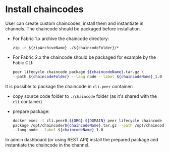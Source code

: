 # Install chaincodes


User can create custom chaincodes, install them and instantiate in channels. The chaincode should be 
packaged before installation.

- For Fabric 1.x archive the chaincode directory:

  ```zip -r ${zipArchiveName} ./${chaincodeFolder}/*```

- For Fabric 2.x the chaincode should be packaged for example by the Fabic CLI:


  ```bash
  peer lifecycle chaincode package ${chaincodeName}.tar.gz \
  --path ${chaincodeFolder} --lang node --label ${chaincodeName}_1.0
  ```


It is possible to package the chaincode in `cli.peer` container:
 
- copy source code  folder to `./chaincode` folder (as it's shared with the `cli` container)
- prepare package:


  ```bash
  docker exec -t cli.peer0.${ORG}.${DOMAIN} peer lifecycle chaincode \
  package /opt/chaincode/${chaincodeName}.tar.gz --path /opt/chaincode/${chaincodeFolder} \
  --lang node --label ${chaincodeName}_1.0
  ```

In admin dashboard (or using REST API) install the prepared package and instantiate the chaincode in the channel.
